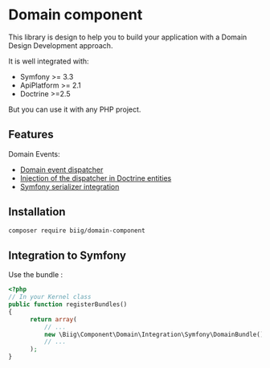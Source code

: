 Domain component
================

This library is design to help you to build your application with a Domain Design Development approach.

It is well integrated with:

- Symfony >= 3.3
- ApiPlatform >= 2.1
- Doctrine >=2.5

But you can use it with any PHP project.

Features
--------

Domain Events:

* [Domain event dispatcher](docs/domain_event_dispatcher.md)
* [Injection of the dispatcher in Doctrine entities](docs/injection_in_doctrine_entities.md)
* [Symfony serializer integration](docs/symfony_serializer_integration.md)


Installation
------------

```bash
composer require biig/domain-component
```

Integration to Symfony
----------------------

Use the bundle :

```php
<?php
// In your Kernel class
public function registerBundles()
{
      return array(
          // ...
          new \Biig\Component\Domain\Integration\Symfony\DomainBundle(),
          // ...
      );
}
```
